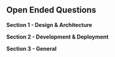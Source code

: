 **Open Ended Questions**
--

**Section 1 - Design & Architecture**

**Section 2 - Development & Deployment**

**Section 3 - General**

